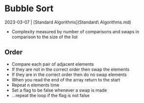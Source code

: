 # Bubble Sort
2023-03-07 | [Standard Algorithms](Standard\ Algorithms.md)

- Complexity measured by number of comparisons and swaps in comparison to the size of the list

## Order
- Compare each pair of adjacent elements
- If they are not in the correct order then swap the elements
- If they are in the correct order then do no swap elements
- When you read the end of the array return to the start
- Repeat n elements time
- Set a flag to be false whenever a swap is made
- …repeat the loop if the flag is not false
